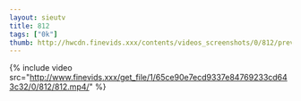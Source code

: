 ```yaml
--- 
layout: sieutv
title: 812
tags: ["0k"]
thumb: http://hwcdn.finevids.xxx/contents/videos_screenshots/0/812/preview.mp4.jpg
---
```

{% include video src="http://www.finevids.xxx/get_file/1/65ce90e7ecd9337e84769233cd643c32/0/812/812.mp4/" %} 

